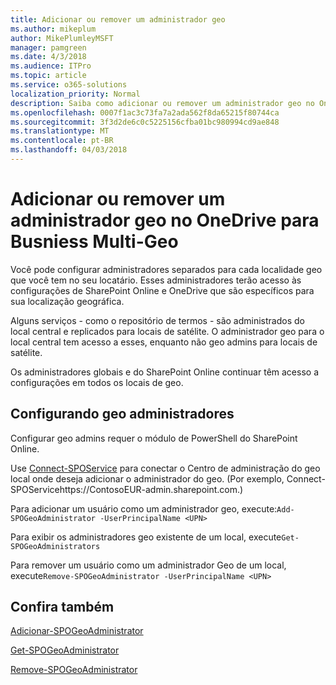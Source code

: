 ```yaml
---
title: Adicionar ou remover um administrador geo
ms.author: mikeplum
author: MikePlumleyMSFT
manager: pamgreen
ms.date: 4/3/2018
ms.audience: ITPro
ms.topic: article
ms.service: o365-solutions
localization_priority: Normal
description: Saiba como adicionar ou remover um administrador geo no OneDrive para Business Multi-Geo.
ms.openlocfilehash: 0007f1ac3c73fa7a2ada562f8da65215f80744ca
ms.sourcegitcommit: 3f3d2de6c0c5225156cfba01bc980994cd9ae848
ms.translationtype: MT
ms.contentlocale: pt-BR
ms.lasthandoff: 04/03/2018
---
```

# <a name="add-or-remove-a-geo-administrator-in-onedrive-for-busniess-multi-geo"></a>Adicionar ou remover um administrador geo no OneDrive para Busniess Multi-Geo

Você pode configurar administradores separados para cada localidade geo que você tem no seu locatário. Esses administradores terão acesso às configurações de SharePoint Online e OneDrive que são específicos para sua localização geográfica.

Alguns serviços - como o repositório de termos - são administrados do local central e replicados para locais de satélite. O administrador geo para o local central tem acesso a esses, enquanto não geo admins para locais de satélite.

Os administradores globais e do SharePoint Online continuar têm acesso a configurações em todos os locais de geo.

## <a name="configuring-geo-administrators"></a>Configurando geo administradores

Configurar geo admins requer o módulo de PowerShell do SharePoint Online.

Use [Connect-SPOService](https://docs.microsoft.com/powershell/module/sharepoint-online/Connect-SPOService) para conectar o Centro de administração do geo local onde deseja adicionar o administrador do geo. (Por exemplo, Connect-SPOServicehttps://ContosoEUR-admin.sharepoint.com.)

Para adicionar um usuário como um administrador geo, execute:`Add-SPOGeoAdministrator -UserPrincipalName <UPN>`

Para exibir os administradores geo existente de um local, execute`Get-SPOGeoAdministrators`

Para remover um usuário como um administrador Geo de um local, execute`Remove-SPOGeoAdministrator -UserPrincipalName <UPN>`

## <a name="see-also"></a>Confira também

[Adicionar-SPOGeoAdministrator](https://docs.microsoft.com/powershell/module/sharepoint-online/add-spogeoadministrator)

[Get-SPOGeoAdministrator](https://docs.microsoft.com/powershell/module/sharepoint-online/get-spogeoadministrator)

[Remove-SPOGeoAdministrator](https://docs.microsoft.com/powershell/module/sharepoint-online/remove-spogeoadministrator)